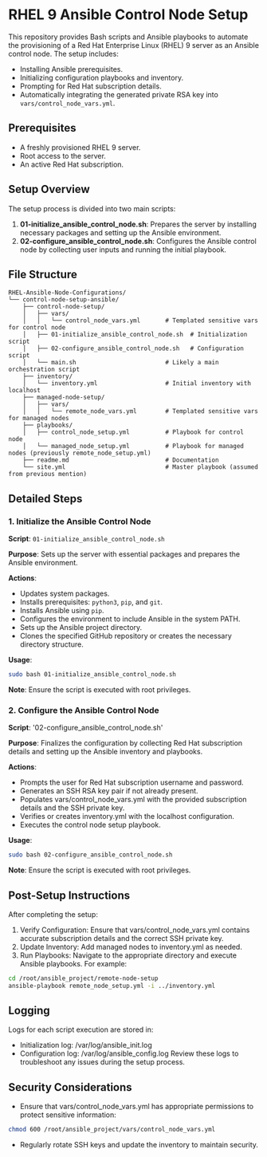 # RHEL 9 Ansible Control Node Setup

This repository provides Bash scripts and Ansible playbooks to automate the provisioning of a Red Hat Enterprise Linux (RHEL) 9 server as an Ansible control node. The setup includes:

- Installing Ansible prerequisites.
- Initializing configuration playbooks and inventory.
- Prompting for Red Hat subscription details.
- Automatically integrating the generated private RSA key into `vars/control_node_vars.yml`.

## Prerequisites

- A freshly provisioned RHEL 9 server.
- Root access to the server.
- An active Red Hat subscription.

## Setup Overview

The setup process is divided into two main scripts:

1. **01-initialize_ansible_control_node.sh**: Prepares the server by installing necessary packages and setting up the Ansible environment.
2. **02-configure_ansible_control_node.sh**: Configures the Ansible control node by collecting user inputs and running the initial playbook.

## File Structure

```
RHEL-Ansible-Node-Configurations/
└── control-node-setup-ansible/
    ├── control-node-setup/
    │   ├── vars/
    │   │   └── control_node_vars.yml       # Templated sensitive vars for control node
    │   ├── 01-initialize_ansible_control_node.sh  # Initialization script
    │   ├── 02-configure_ansible_control_node.sh   # Configuration script
    │   └── main.sh                         # Likely a main orchestration script
    ├── inventory/
    │   └── inventory.yml                   # Initial inventory with localhost
    ├── managed-node-setup/
    │   ├── vars/
    │   │   └── remote_node_vars.yml        # Templated sensitive vars for managed nodes
    ├── playbooks/
    │   ├── control_node_setup.yml          # Playbook for control node
    │   └── managed_node_setup.yml          # Playbook for managed nodes (previously remote_node_setup.yml)
    ├── readme.md                           # Documentation
    └── site.yml                            # Master playbook (assumed from previous mention)
```

## Detailed Steps

### 1. Initialize the Ansible Control Node

**Script**: `01-initialize_ansible_control_node.sh`

**Purpose**: Sets up the server with essential packages and prepares the Ansible environment.

**Actions**:

- Updates system packages.
- Installs prerequisites: `python3`, `pip`, and `git`.
- Installs Ansible using `pip`.
- Configures the environment to include Ansible in the system PATH.
- Sets up the Ansible project directory.
- Clones the specified GitHub repository or creates the necessary directory structure.

**Usage**:

```bash
sudo bash 01-initialize_ansible_control_node.sh
```
**Note**: Ensure the script is executed with root privileges.

### 2. Configure the Ansible Control Node

**Script**: '02-configure_ansible_control_node.sh'

**Purpose**: Finalizes the configuration by collecting Red Hat subscription details and setting up the Ansible inventory and playbooks.

**Actions**:

- Prompts the user for Red Hat subscription username and password.
- Generates an SSH RSA key pair if not already present.
- Populates vars/control_node_vars.yml with the provided subscription details and the SSH private key.
- Verifies or creates inventory.yml with the localhost configuration.
- Executes the control node setup playbook.

**Usage**:

```bash
sudo bash 02-configure_ansible_control_node.sh
```
**Note**: Ensure the script is executed with root privileges.

## Post-Setup Instructions

After completing the setup:
1. Verify Configuration: Ensure that vars/control_node_vars.yml contains accurate subscription details and the correct SSH private key.
2. Update Inventory: Add managed nodes to inventory.yml as needed.
3. Run Playbooks: Navigate to the appropriate directory and execute Ansible playbooks. For example:

```bash
cd /root/ansible_project/remote-node-setup
ansible-playbook remote_node_setup.yml -i ../inventory.yml
```
## Logging
Logs for each script execution are stored in:
- Initialization log: /var/log/ansible_init.log
- Configuration log: /var/log/ansible_config.log
Review these logs to troubleshoot any issues during the setup process.

## Security Considerations
- Ensure that vars/control_node_vars.yml has appropriate permissions to protect sensitive information:

```bash
chmod 600 /root/ansible_project/vars/control_node_vars.yml
```
- Regularly rotate SSH keys and update the inventory to maintain security.
